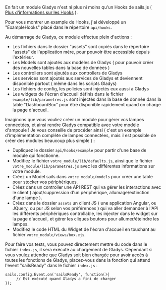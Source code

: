 En fait un module Gladys n'est ni plus ni moins qu'un Hooks de sails.js ( [Plus d'informations sur les Hooks](https://github.com/balderdashy/sails-docs/blob/master/concepts/extending-sails/Hooks/userhooks.md) ).

Pour vous montrer un example de Hooks, j'ai développé un "ExampleHooks" placé dans le répertoire `api/hooks`. 

Au démarrage de Gladys, ce module effectue plein d'actions :

* Les fichiers dans le dossier "assets" sont copiés dans le répertoire "assets" de l'application mère, pour pouvoir être accessible depuis l'extérieur.
* Les Models sont ajoutés aux modèles de Gladys ( pour pouvoir créer des nouvelles tables dans la base de données )
* Les controllers sont ajoutés aux controllers de Gladys
* Les services sont ajoutés aux services de Gladys et deviennent disponible partout ( même dans les scripts Gladys)
* Les fichiers de config, les policies sont injectés eux aussi à Gladys
* Les widgets de l'écran d'accueil définis dans le fichier `example/lib/parametres.js` sont injectés dans la base de donnée dans la table "DashboardBox" pour être disponible rapidement quand on charge la page d'accueil.

Imaginons que vous vouliez créer un module pour gérer vos lampes connectées, et ainsi rendre Gladys compatible avec votre modèle d'ampoule ! Je vous conseille de procéder ainsi ( c'est un exemple d'implémentation complète de lampes connectées, mais il est possible de créer des modules beaucoup plus simple ) :

* Dupliquez le dossier `api/hooks/example` pour partir d'une base de module qui fonctionne.
* Modifiez le fichier `votre_module/lib/defaults.js`, ainsi que le fichier `votre_module/lib/parametres.js` avec les différentes informations sur votre module.
* Créez un Model sails dans `votre_module/models` pour créer une table pour stocker vos périphériques.
* Créez dans un controller une API REST qui va gérer les interactions avec le client ( ajout/suppression d'un périphérique, allumage/extinction d'une lampe ).
* Créez dans le dossier `assets` un client JS ( une application Angular, ou JQuery, ou pur JS selon vos préférences ) qui va aller demander à l'API les différents périphériques controllable, les injecter dans le widget sur la page d'accueil, et gérer les cliques boutons pour allumer/éteindre les lampes. 
* Modifiez le code HTML du Widget de l'écran d'accueil en touchant au fichier `votre_module/views/box.ejs`.

Pour faire vos tests, vous pouvez directement mettre du code dans le fichier `index.js`, il sera exécuté au chargement de Gladys.
Cependant si vous voulez attendre que Gladys soit bien chargée pour avoir accès à toutes les fonctions de Gladys, placez-vous dans la fonction qui attend l'event "sailsReady" dans le fichier `index.js` :

```
sails.config.Event.on('sailsReady', function(){
     // Est exécuté quand Gladys a fini de charger 
}); 
```